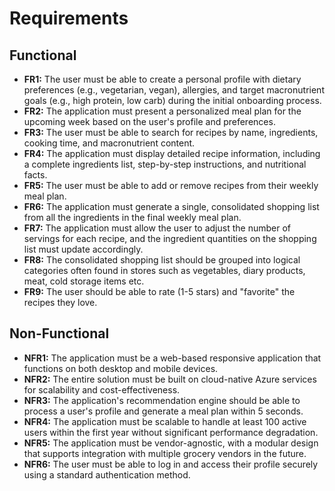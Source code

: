 # Requirements

## Functional
* **FR1:** The user must be able to create a personal profile with dietary preferences (e.g., vegetarian, vegan), allergies, and target macronutrient goals (e.g., high protein, low carb) during the initial onboarding process.
* **FR2:** The application must present a personalized meal plan for the upcoming week based on the user's profile and preferences.
* **FR3:** The user must be able to search for recipes by name, ingredients, cooking time, and macronutrient content.
* **FR4:** The application must display detailed recipe information, including a complete ingredients list, step-by-step instructions, and nutritional facts.
* **FR5:** The user must be able to add or remove recipes from their weekly meal plan.
* **FR6:** The application must generate a single, consolidated shopping list from all the ingredients in the final weekly meal plan.
* **FR7:** The application must allow the user to adjust the number of servings for each recipe, and the ingredient quantities on the shopping list must update accordingly.
* **FR8:** The consolidated shopping list should be grouped into logical categories often found in stores such as vegetables, diary products, meat, cold storage items etc.
* **FR9:** The user should be able to rate (1-5 stars) and "favorite" the recipes they love.

## Non-Functional
* **NFR1:** The application must be a web-based responsive application that functions on both desktop and mobile devices.
* **NFR2:** The entire solution must be built on cloud-native Azure services for scalability and cost-effectiveness.
* **NFR3:** The application's recommendation engine should be able to process a user's profile and generate a meal plan within 5 seconds.
* **NFR4:** The application must be scalable to handle at least 100 active users within the first year without significant performance degradation.
* **NFR5:** The application must be vendor-agnostic, with a modular design that supports integration with multiple grocery vendors in the future.
* **NFR6:** The user must be able to log in and access their profile securely using a standard authentication method.
